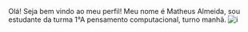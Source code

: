 Olá!
Seja bem vindo ao meu perfil!
Meu nome é Matheus Almeida, sou estudante da turma 1°A pensamento computacional, turno manhã.
![i](https://tenor.com/pt-BR/view/watermelon-troll-troll-face-lol-meme-gif-4413248654679347121)

